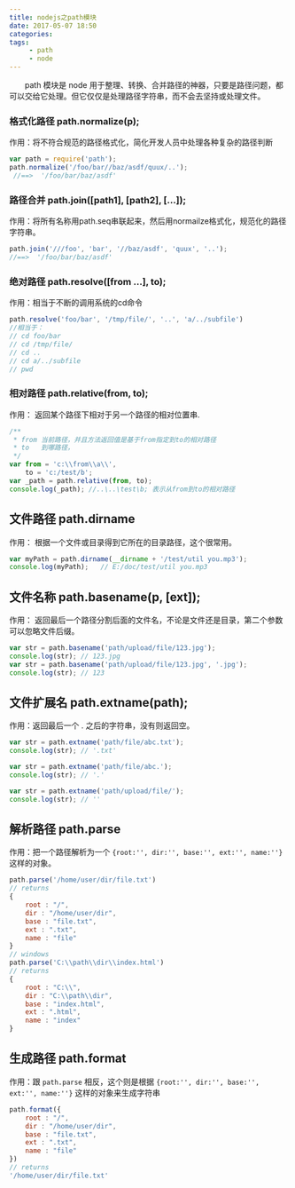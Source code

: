 ```yaml
---
title: nodejs之path模块
date: 2017-05-07 18:50
categories:
tags:
     - path
     - node
---
```

&ensp;&ensp;&ensp;&ensp;path 模块是 node 用于整理、转换、合并路径的神器，只要是路径问题，都可以交给它处理。但它仅仅是处理路径字符串，而不会去坚持或处理文件。

<!-- more -->

### 格式化路径 path.normalize(p);
作用：将不符合规范的路径格式化，简化开发人员中处理各种复杂的路径判断
```javascript
var path = require('path');
path.normalize('/foo/bar//baz/asdf/quux/..');
 //==>  '/foo/bar/baz/asdf'
```

### 路径合并 path.join([path1], [path2], […]);
作用：将所有名称用path.seq串联起来，然后用normailze格式化，规范化的路径字符串。
```javascript
path.join('///foo', 'bar', '//baz/asdf', 'quux', '..');
//==>  '/foo/bar/baz/asdf'
```

### 绝对路径 path.resolve([from …], to);
作用：相当于不断的调用系统的cd命令
```javascript
path.resolve('foo/bar', '/tmp/file/', '..', 'a/../subfile')
//相当于：
// cd foo/bar
// cd /tmp/file/
// cd ..
// cd a/../subfile
// pwd
```

### 相对路径 path.relative(from, to);
作用： 返回某个路径下相对于另一个路径的相对位置串.
```javascript
/**
 * from 当前路径，并且方法返回值是基于from指定到to的相对路径
 * to   到哪路径，
 */
var from = 'c:\\from\\a\\',
    to = 'c:/test/b';
var _path = path.relative(from, to);
console.log(_path); //..\..\test\b; 表示从from到to的相对路径
```

## 文件路径 path.dirname
作用： 根据一个文件或目录得到它所在的目录路径，这个很常用。
```javascript
var myPath = path.dirname(__dirname + '/test/util you.mp3');
console.log(myPath);   // E:/doc/test/util you.mp3
```

## 文件名称 path.basename(p, [ext]);
作用： 返回最后一个路径分割后面的文件名，不论是文件还是目录，第二个参数可以忽略文件后缀。
```javascript
var str = path.basename('path/upload/file/123.jpg');
console.log(str); // 123.jpg
var str = path.basename('path/upload/file/123.jpg', '.jpg');
console.log(str); // 123
```

## 文件扩展名 path.extname(path);
作用：返回最后一个 . 之后的字符串，没有则返回空。
```javascript
var str = path.extname('path/file/abc.txt');
console.log(str); // '.txt'

var str = path.extname('path/file/abc.');
console.log(str); // '.'

var str = path.extname('path/upload/file/');
console.log(str); // ''
```

## 解析路径 path.parse
作用：把一个路径解析为一个 `{root:'', dir:'', base:'', ext:'', name:''}` 这样的对象。
```javascript
path.parse('/home/user/dir/file.txt')
// returns
{
    root : "/",
    dir : "/home/user/dir",
    base : "file.txt",
    ext : ".txt",
    name : "file"
}
// windows
path.parse('C:\\path\\dir\\index.html')
// returns
{
    root : "C:\\",
    dir : "C:\\path\\dir",
    base : "index.html",
    ext : ".html",
    name : "index"
}
```

## 生成路径 path.format
作用：跟 `path.parse` 相反，这个则是根据 `{root:'', dir:'', base:'', ext:'', name:''}` 这样的对象来生成字符串
```javascript
path.format({
    root : "/",
    dir : "/home/user/dir",
    base : "file.txt",
    ext : ".txt",
    name : "file"
})
// returns
'/home/user/dir/file.txt'
```
